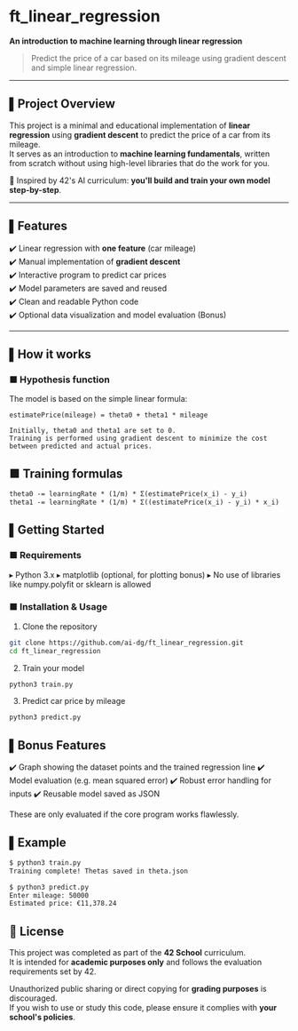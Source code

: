 # ft_linear_regression 
**An introduction to machine learning through linear regression**  

> Predict the price of a car based on its mileage using gradient descent and simple linear regression.

---

## ▌Project Overview  

This project is a minimal and educational implementation of **linear regression** using **gradient descent** to predict the price of a car from its mileage.  
It serves as an introduction to **machine learning fundamentals**, written from scratch without using high-level libraries that do the work for you.

📘 Inspired by 42's AI curriculum: **you'll build and train your own model step-by-step**.

---

## ▌Features  

✔️ Linear regression with **one feature** (car mileage)  
✔️ Manual implementation of **gradient descent**  
✔️ Interactive program to predict car prices  
✔️ Model parameters are saved and reused  
✔️ Clean and readable Python code  
✔️ Optional data visualization and model evaluation (Bonus)

---

## ▌How it works  

### ■ Hypothesis function  
The model is based on the simple linear formula:  
```text
estimatePrice(mileage) = theta0 + theta1 * mileage

Initially, theta0 and theta1 are set to 0.
Training is performed using gradient descent to minimize the cost between predicted and actual prices.
```


## ■ Training formulas
```txt
theta0 -= learningRate * (1/m) * Σ(estimatePrice(x_i) - y_i)
theta1 -= learningRate * (1/m) * Σ((estimatePrice(x_i) - y_i) * x_i)
```

## ▌Getting Started
### ■ Requirements
▸ Python 3.x
▸ matplotlib (optional, for plotting bonus)
▸ No use of libraries like numpy.polyfit or sklearn is allowed

### ■ Installation & Usage
1. Clone the repository
```bash
git clone https://github.com/ai-dg/ft_linear_regression.git
cd ft_linear_regression
```
2. Train your model
```bash
python3 train.py
```
3. Predict car price by mileage
```bash
python3 predict.py
```

## ▌Bonus Features

✔️ Graph showing the dataset points and the trained regression line
✔️ Model evaluation (e.g. mean squared error)
✔️ Robust error handling for inputs
✔️ Reusable model saved as JSON

These are only evaluated if the core program works flawlessly.


## ▌Example
```bash
$ python3 train.py
Training complete! Thetas saved in theta.json

$ python3 predict.py
Enter mileage: 50000
Estimated price: €11,378.24
```

## 📜 License

This project was completed as part of the **42 School** curriculum.  
It is intended for **academic purposes only** and follows the evaluation requirements set by 42.  

Unauthorized public sharing or direct copying for **grading purposes** is discouraged.  
If you wish to use or study this code, please ensure it complies with **your school's policies**.
